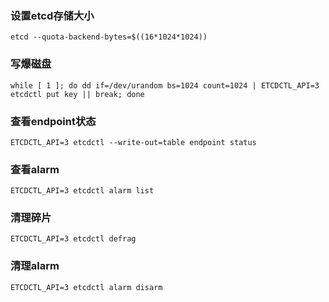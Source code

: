 ### 设置etcd存储大小
```
etcd --quota-backend-bytes=$((16*1024*1024))
```
### 写爆磁盘
```
while [ 1 ]; do dd if=/dev/urandom bs=1024 count=1024 | ETCDCTL_API=3 etcdctl put key || break; done 
```
### 查看endpoint状态
```
ETCDCTL_API=3 etcdctl --write-out=table endpoint status
```
### 查看alarm
```
ETCDCTL_API=3 etcdctl alarm list
```
### 清理碎片
```
ETCDCTL_API=3 etcdctl defrag 
```
### 清理alarm
```
ETCDCTL_API=3 etcdctl alarm disarm
```
